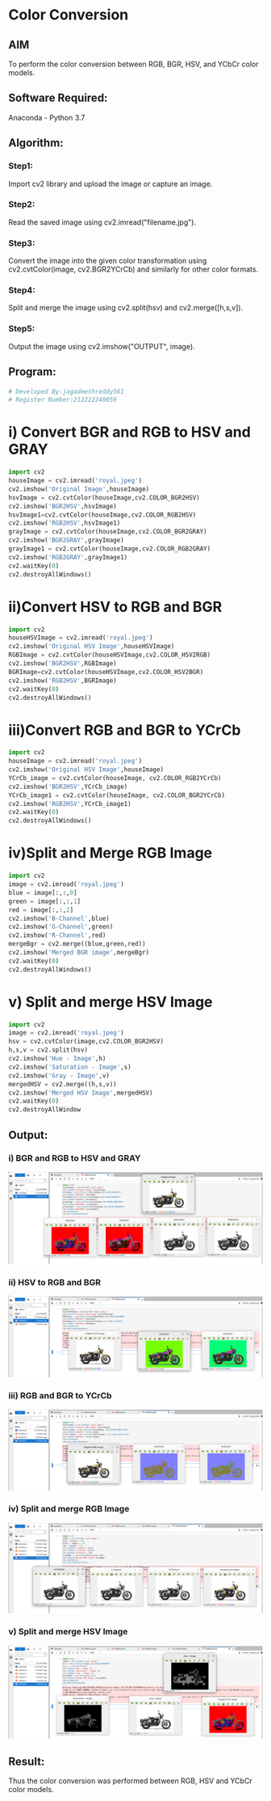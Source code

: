 # Color Conversion
## AIM
To perform the color conversion between RGB, BGR, HSV, and YCbCr color models.

## Software Required:
Anaconda - Python 3.7
## Algorithm:
### Step1:
Import cv2 library and upload the image or capture an image.

### Step2:

Read the saved image using cv2.imread("filename.jpg").


### Step3:
Convert the image into the given color transformation using cv2.cvtColor(image, cv2.BGR2YCrCb) and similarly for other color formats.

### Step4:
Split and merge the image using cv2.split(hsv) and cv2.merge([h,s,v]).

### Step5:
Output the image using cv2.imshow("OUTPUT", image).



## Program:
```python
# Developed By:jagadeeshreddy561
# Register Number:212222240059
```
# i) Convert BGR and RGB to HSV and GRAY
```python
import cv2
houseImage = cv2.imread('royal.jpeg')
cv2.imshow('Original Image',houseImage)
hsvImage = cv2.cvtColor(houseImage,cv2.COLOR_BGR2HSV)
cv2.imshow('BGR2HSV',hsvImage)
hsvImage1=cv2.cvtColor(houseImage,cv2.COLOR_RGB2HSV)
cv2.imshow('RGB2HSV',hsvImage1)
grayImage = cv2.cvtColor(houseImage,cv2.COLOR_BGR2GRAY)
cv2.imshow('BGR2GRAY',grayImage)
grayImage1 = cv2.cvtColor(houseImage,cv2.COLOR_RGB2GRAY)
cv2.imshow('RGB2GRAY',grayImage1)
cv2.waitKey(0)
cv2.destroyAllWindows()
```

# ii)Convert HSV to RGB and BGR
```python
import cv2
houseHSVImage = cv2.imread('royal.jpeg')
cv2.imshow('Original HSV Image',houseHSVImage)
RGBImage = cv2.cvtColor(houseHSVImage,cv2.COLOR_HSV2RGB)
cv2.imshow('BGR2HSV',RGBImage)
BGRImage=cv2.cvtColor(houseHSVImage,cv2.COLOR_HSV2BGR)
cv2.imshow('RGB2HSV',BGRImage)
cv2.waitKey(0)
cv2.destroyAllWindows()
```
# iii)Convert RGB and BGR to YCrCb
```python
import cv2
houseImage = cv2.imread('royal.jpeg')
cv2.imshow('Original HSV Image',houseImage)
YCrCb_image = cv2.cvtColor(houseImage, cv2.COLOR_RGB2YCrCb)
cv2.imshow('BGR2HSV',YCrCb_image)
YCrCb_image1 = cv2.cvtColor(houseImage, cv2.COLOR_BGR2YCrCb)
cv2.imshow('RGB2HSV',YCrCb_image1)
cv2.waitKey(0)
cv2.destroyAllWindows()
```
# iv)Split and Merge RGB Image
```python
import cv2
image = cv2.imread('royal.jpeg')
blue = image[:,:,0]
green = image[:,:,1]
red = image[:,:,2]
cv2.imshow('B-Channel',blue)
cv2.imshow('G-Channel',green)
cv2.imshow('R-Channel',red)
mergeBgr = cv2.merge((blue,green,red))
cv2.imshow('Merged BGR image',mergeBgr)
cv2.waitKey(0)
cv2.destroyAllWindows()
```
# v) Split and merge HSV Image
```python
import cv2
image = cv2.imread('royal.jpeg')
hsv = cv2.cvtColor(image,cv2.COLOR_BGR2HSV)
h,s,v = cv2.split(hsv)
cv2.imshow('Hue - Image',h)
cv2.imshow('Saturation - Image',s)
cv2.imshow('Gray - Image',v)
mergedHSV = cv2.merge((h,s,v))
cv2.imshow('Merged HSV Image',mergedHSV)
cv2.waitKey(0)
cv2.destroyAllWindow
```
## Output:
### i) BGR and RGB to HSV and GRAY
![model](3.1D.jpg)

### ii) HSV to RGB and BGR
![model](3.2D.jpg)

### iii) RGB and BGR to YCrCb
![model](3.3D.jpg)

### iv) Split and merge RGB Image
![model](3.4D.jpg)

### v) Split and merge HSV Image
![model](3.5D.jpg)


## Result:
Thus the color conversion was performed between RGB, HSV and YCbCr color models.
